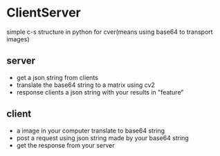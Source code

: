 # ClientServer
simple c-s structure in python for cver(means using base64 to transport images)

## server
* get a json string from clients
* translate the base64 string to a matrix using cv2
* response clients a json string with your results in "feature"

## client
* a image in your computer translate to base64 string
* post a request using json string made by your base64 string
* get the response from your server